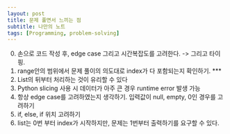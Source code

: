 ```yaml
---
layout: post
title: 문제 풀면서 느끼는 점
subtitle: 나만의 노트
tags: [Programming, problem-solving]
---
```


0. 손으로 코드 작성 후, edge case 그리고 시간복잡도를 고려한다. -> 그리고 타이핑.
1. range안의 범위에서 문제 풀이의 의도대로 index가 다 포함되는지 확인하기. ***
2. List의 뒤부터 처리하는 것이 유리할 수 있다
3. Python slicing 사용 시 데이터가 아주 큰 경우 runtime error 발생 가능
4. 항상 edge case를 고려하였는지 생각하기. 입력값이 null, empty, 0인 경우를 고려하기
5. if, else, if 위치 고려하기
4. list는 0번 부터 index가 시작하지만, 문제는 1번부터 출력하기를 요구할 수 있다.
